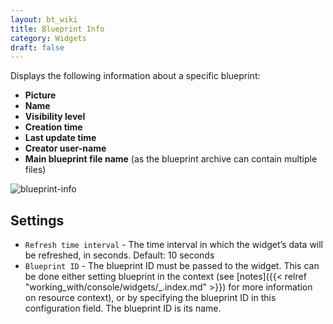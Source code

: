 ```yaml
---
layout: bt_wiki
title: Blueprint Info
category: Widgets
draft: false
---
```

Displays the following information about a specific blueprint:

* **Picture**
* **Name**
* **Visibility level**
* **Creation time**
* **Last update time**
* **Creator user-name**
* **Main blueprint file name** (as the blueprint archive can contain multiple files)

![blueprint-info]( /images/ui/widgets/blueprint-info.png )


## Settings

* `Refresh time interval` - The time interval in which the widget’s data will be refreshed, in seconds. Default: 10 seconds
* `Blueprint ID` - The blueprint ID must be passed to the widget. This can be done either setting blueprint in the context (see [notes]({{< relref "working_with/console/widgets/_.index.md" >}}) for more information on resource context), or by specifying the blueprint ID in this configuration field. The blueprint ID is its name.

